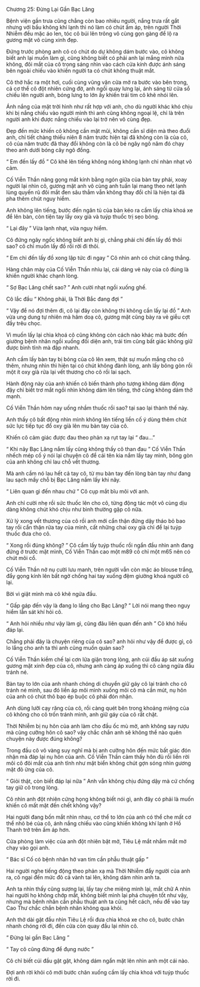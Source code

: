 




Chương 25: Đừng Lại Gần Bạc Lăng


Bệnh viện gần trưa cũng chẳng còn bao nhiêu người, nắng trưa rất gắt nhưng với bầu không khí lạnh thì nó làm có chút ấm áp, trên người Thời Nhiễm đều mặc áo len, tóc cô búi lên trông vô cùng gọn gàng để lộ ra gương mặt vô cùng xinh đẹp.

Đứng trước phòng anh cô có chút do dự không dám bước vào, cô không biết anh lại muốn làm gì, cũng không biết có phải anh lại mắng mình nữa không, đôi mắt của cô trong sáng nhìn vào cách cửa kính được ánh sáng bên ngoài chiếu vào khiến người ta có chút không thuật mắt.

Cô thở hắc ra một hơi, cuối cùng vũng vặn cửa mở ra bước vào bên trong, cả cơ thể cô đột nhiên cứng đờ, anh ngồi quay lưng lại, ánh sáng từ cửa sổ chiếu lên người anh, bóng lưng to lớn ấy khiến trái tim cô khẽ nhói lên.

Ánh nắng của mặt trời hình như rất hợp với anh, cho dù người khác khó chịu khi bị nắng chiếu vào người mình thì anh cũng không ngoại lệ, chỉ là trên người anh khi được nắng chiếu vào lại trở nên vô cùng đẹp.

Đẹp đến mức khiến cô không cần mặt mũi, không cần sĩ diện mà theo đuổi anh, chỉ tiết chàng thiếu niên 8 năm trước hiện tại đã không còn là của cô, cô của năm trước đã thay đổi không còn là cô bé ngây ngô năm đó chạy theo anh dưới bóng cây ngô đồng.

“ Em đến lấy đồ ” Cô khẽ lên tiếng không nóng không lạnh chỉ nhàn nhạt vô cảm.

Cố Viễn Thần nâng gọng mắt kính bằng ngón giữa của bàn tay phải, xoay người lại nhìn cô, gương mặt anh vô cùng anh tuấn lại mang theo nét lạnh lùng quyến rũ đôi mắt đen sâu thẳm vẫn không thay đổi chỉ là hiện tại đã pha thêm chút nguy hiểm.

Anh không lên tiếng, bước đến ngăn tủ của bàn kéo ra cầm lấy chìa khoá xe để lên bàn, còn tiện tay lấy oxy già và tuýp thuốc trị sẹo bỏng.

“ Lại đây ” Vừa lạnh nhạt, vừa nguy hiểm.

Cô đứng ngây ngốc không biết anh bị gì, chẳng phải chỉ đến lấy đồ thôi sao? cô chỉ muốn lấy đồ rồi rời đi thôi.

“ Em chỉ đến lấy đồ xong lập tức đi ngay ” Cô nhìn anh có chút căng thẳng.

Hàng chân mày của Cố Viễn Thần nhíu lại, cái dáng vẻ này của cô đúng là khiến người khác chạnh lòng.

“ Sợ Bạc Lăng chết sao? ” Anh cười nhạt ngồi xuống ghế.

Cô lắc đầu “ Không phải, là Thời Bắc đang đợi ”

“ Vậy để nó đợi thêm đi, cô lại đây còn không thì không cần lấy lại đồ ” Anh vừa ung dung tự nhiên mà hâm doạ cô, gương mặt cũng bày ra vẻ giễu cợt đầy trêu chọc.

Vì muốn lấy lại chìa khoá cô cũng không còn cách nào khác mà bước đến giường bệnh nhân ngồi xuống đối diện anh, trái tim cũng bất giác không giữ được bình tĩnh mà đập nhanh.

Anh cầm lấy bàn tay bị bỏng của cô lên xem, thật sự muốn mắng cho cô thêm, nhưng nhìn thì hiện tại có chút không đành lòng, anh lấy bông gòn rồi một ít oxy già rửa lại vết thương cho cô rồi lai sạch.

Hành động này của anh khiến cô biến thành pho tượng không dám động đậy chỉ biết trơ mắt ngồi nhìn không dám lên tiếng, thở cũng không dám thở mạnh.

Cố Viễn Thần hôm nay uống nhầm thuốc rồi sao? tại sao lại thành thế này.

Anh thấy cô bất động nhìn mình không lên tiếng liền cố ý dùng thêm chút sức lực tiếp tục đổ oxy già lên mu bàn tay của cô.

Khiến cô cảm giác được đau theo phản xạ rụt tay lại “ đau...”

“ Khi nãy Bạc Lăng nắm lấy cũng không thấy cô than đau ” Cố Viễn Thần nhếch mép cố ý nói lại chuyện cô để cái tên kia nắm lấy tay mình, bông gòn của anh không chỉ lau chỗ vết thương.

Mà anh cầm nó lau hết cả tay cô, từ mu bàn tay đến lòng bàn tay như đang lau sạch mấy chỗ bị Bạc Lăng nắm lấy khi nãy.

“ Liên quan gì đến nhau chứ ” Cô cụp mắt bĩu môi với anh.

Anh chỉ cười nhẹ rồi sức thuốc lên cho cô, từng động tác một vô cùng dịu dàng không chút khó chịu như bình thường gặp cô nữa.

Xử lý xong vết thương của cô rồi anh mới cẩn thận đứng dậy tháo bỏ bao tay rồi cẩn thận rửa tay của mình, cất những chai oxy già chỉ để lại tuýp thuốc đưa cho cô.

“ Xong rồi đúng không? ” Cô cầm lấy tuýp thuốc rồi ngẩn đầu nhìn anh đang đứng ở trước mặt mình, Cố Viễn Thần cao một m89 cô chỉ một m65 nên có chút mõi cổ.

Cố Viễn Thần nở nụ cười lưu manh, trên người vẫn còn mặc áo blouse trắng, đẩy gọng kính lên bất ngờ chống hai tay xuống đệm giường khoá người cô lại.

Bời vì giật mình mà cô khẽ ngửa đầu.

“ Gấp gáp đến vậy là đang lo lắng cho Bạc Lăng? ” Lời nói mang theo nguy hiểm lẫn sát khí hỏi cô.

“ Anh hỏi nhiều như vậy làm gì, cũng đâu liên quan đến anh ” Cô khó hiểu đáp lại.

Chẳng phải đây là chuyện riêng của cô sao? anh hỏi như vậy để được gì, cô lo lắng cho anh ta thì anh cũng muốn quản sao?

Cố Viễn Thần kiềm chế lại cơn lửa giận trong lòng, anh cúi đầu áp sát xuống gương mặt xinh đẹp của cô, nhưng anh càng áp xuống thì cô càng ngửa đầu tránh né.

Bàn tay to lớn của anh nhanh chóng di chuyển giữ gáy cô lại tránh cho cô tránh né mình, sau đó liền áp môi mình xuống môi cô mà cắn mút, nụ hôn của anh có chút thô bạo ép buộc cô phải đón nhận.

Anh dùng lưỡi cạy răng của cô, rồi càng quét bên trong khoảng miệng của cô không cho cô trốn tránh mình, anh giữ gáy của cô rất chặt.

Thời Nhiễm bị nụ hôn của anh làm cho đầu ốc mù mờ, anh không say rượu mà cũng cưỡng hôn cô sao? vậy chắc chắn anh sẽ không thể nào quên chuyện này được đúng không?

Trong đầu cô vô vàng suy nghĩ mà bị anh cưỡng hôn đến mức bất giác đón nhận mà đáp lại nụ hôn của anh. Cố Viễn Thần cảm thấy hôn đủ rồi liền rời môi cô đôi mắt của anh tĩnh như mặt biển không chút gợn sóng nhìn gương mặt đỏ ửng của cô.

“ Giỏi thật, còn biết đáp lại nữa ” Anh vẫn không chịu đứng dậy mà cứ chống tay giữ cô trong lòng.

Cô nhìn anh đột nhiên cứng họng không biết nói gì, anh đây có phải là muốn khiến cô mất mặt đến chết không vậy?

Hai người đang bốn mắt nhìn nhau, cơ thể to lớn của anh có thể che mất cơ thể nhỏ bé của cô, ánh nắng chiếu vào cũng khiến không khí lạnh ở Hồ Thanh trở trên ấm áp hơn.

Cửa phòng làm việc của anh đột nhiên bật mở, Tiêu Lệ mắt nhắm mắt mở chạy vào gọi anh.

“ Bác sĩ Cố có bệnh nhân hở van tim cần phẫu thuật gấp ”

Hai người nghe tiếng động theo phản xạ mà Thời Nhiễm đẩy người của anh ra, cô ngại đến mức đỏ cả vành tai lên, không dám nhìn anh ta.

Anh ta nhìn thấy cũng sượng lại, lấy tay che miệng mình lại, mắt chữ A nhìn hai người họ không chớp mắt, không biết mình lại phá chuyện tốt như vậy, nhưng mà bệnh nhân cần phẫu thuật anh ta cũng hết cách, nếu để vào tay Cao Thư chắc chắn bệnh nhân không qua khỏi.

Anh thở dài gật đầu nhìn Tiêu Lệ rồi đưa chìa khoá xe cho cô, bước chân nhanh chóng rời đi, đến cửa còn quay đầu lại nhìn cô.

“ Đừng lại gần Bạc Lăng ”

“ Tay cô cũng đừng để đụng nước ”

Cô chỉ biết cúi đầu gật gật, không dám ngẩn mặt lên nhìn anh một cái nào.

Đợi anh rời khỏi cô mới bước chân xuống cầm lấy chìa khoá với tuýp thuốc rời đi.




